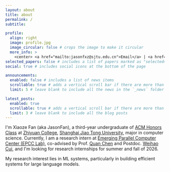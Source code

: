 ```yaml
---
layout: about
title: about
permalink: /
subtitle: 

profile:
  align: right
  image: profile.jpg
  image_circular: false # crops the image to make it circular
  more_info: >
    <center> <a href="mailto:jasonfxz@sjtu.edu.cn">Email</a> | <a href="https://github.com/jason-fxz" rel="external nofollow noopener" target="_blank">GitHub</a> | <a href="./assets/pdf/CV.pdf">CV</a></center>
selected_papers: false # includes a list of papers marked as "selected={true}"
social: true # includes social icons at the bottom of the page

announcements:
  enabled: false # includes a list of news items
  scrollable: true # adds a vertical scroll bar if there are more than 3 news items
  limit: 5 # leave blank to include all the news in the `_news` folder

latest_posts:
  enabled: true
  scrollable: true # adds a vertical scroll bar if there are more than 3 new posts items
  limit: 3 # leave blank to include all the blog posts
---
```


I'm Xiaoze Fan (aka JasonFan), a third-year undergraduate of [ACM Honors Class](https://acm.sjtu.edu.cn/home) at [Zhiyuan College](https://zhiyuan.sjtu.edu.cn/html/zhiyuan/), [Shanghai Jiao Tong University](https://www.sjtu.edu.cn/), major in computer science.
Currently, I am a research intern at [Emerging Parallel Computer Center (EPCC Lab)](https://epcc.sjtu.edu.cn/), co-advised by Prof. [Quan Chen](https://www.cs.sjtu.edu.cn/~chen-quan/index_EN.html) and Postdoc. [Weihao Cui](https://raphael-hao.top/), and I'm looking for research internships for summer and fall of 2026.

My research interest lies in ML systems, particularly in building efficient systems for large language models.


